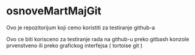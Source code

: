 # osnoveMartMajGit
Ovo je repozitorijum koji cemo koristiti za testiranje github-a 

Ovo ce biti korisceno za testiranje rada na github-u preko gitbash konzole prvenstveno 
ili preko grafickog interfejsa ( tortoise git ) 

